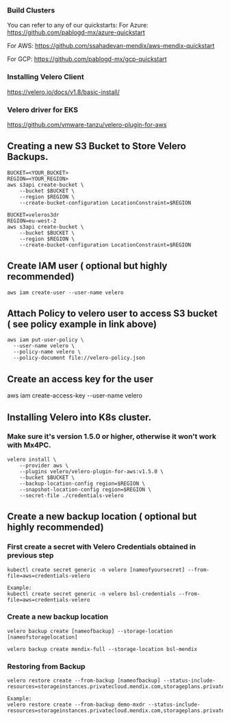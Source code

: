 ### Build Clusters
You can refer to any of our quickstarts:
For Azure: https://github.com/pablogd-mx/azure-quickstart

For AWS: https://github.com/ssahadevan-mendix/aws-mendix-quickstart

For GCP: https://github.com/pablogd-mx/gcp-quickstart


### Installing Velero Client
https://velero.io/docs/v1.8/basic-install/

### Velero driver for EKS

https://github.com/vmware-tanzu/velero-plugin-for-aws


## Creating a new S3 Bucket to Store Velero Backups.
```
BUCKET=<YOUR_BUCKET>
REGION=<YOUR_REGION>
aws s3api create-bucket \
    --bucket $BUCKET \
    --region $REGION \
    --create-bucket-configuration LocationConstraint=$REGION
```
```
BUCKET=veleros3dr
REGION=eu-west-2
aws s3api create-bucket \
    --bucket $BUCKET \
    --region $REGION \
    --create-bucket-configuration LocationConstraint=$REGION
```
## Create IAM user ( optional but highly recommended)
```
aws iam create-user --user-name velero
```

## Attach Policy to velero user to access S3 bucket ( see policy example in link above)

```
aws iam put-user-policy \
  --user-name velero \
  --policy-name velero \
  --policy-document file://velero-policy.json
```

## Create an access key for the user
aws iam create-access-key --user-name velero

## Installing Velero into K8s cluster.
### Make sure it's version 1.5.0 or higher, otherwise it won't work with Mx4PC.
```
velero install \
    --provider aws \
    --plugins velero/velero-plugin-for-aws:v1.5.0 \
    --bucket $BUCKET \
    --backup-location-config region=$REGION \
    --snapshot-location-config region=$REGION \
    --secret-file ./credentials-velero
```
## Create a new backup location ( optional but highly recommended)
### First create a secret with Velero Credentials obtained in previous step
```
kubectl create secret generic -n velero [nameofyoursecret] --from-file=aws=credentials-velero

Example:
kubectl create secret generic -n velero bsl-credentials --from-file=aws=credentials-velero
```
### Create a new backup location
```
velero backup create [nameofbackup] --storage-location [nameofstoragelocation]

velero backup create mendix-full --storage-location bsl-mendix
```

### Restoring from Backup
```
velero restore create --from-backup [nameofbackup] --status-include-resources=storageinstances.privatecloud.mendix.com,storageplans.privatecloud.mendix.com,builds.privatecloud.mendix.com,mendixapps.privatecloud.mendix.com
```
```
Example:
velero restore create --from-backup demo-mxdr --status-include-resources=storageinstances.privatecloud.mendix.com,storageplans.privatecloud.mendix.com,builds.privatecloud.mendix.com,mendixapps.privatecloud.mendix.com
```